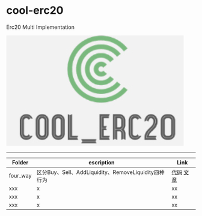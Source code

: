 # cool-erc20

Erc20 Multi Implementation

![9BBD0F36-83EE-45DE-BA59-9FD38CCC6078](https://raw.githubusercontent.com/jerrychan807/imggg/master/image/9BBD0F36-83EE-45DE-BA59-9FD38CCC6078.png)

---

|  Folder   | escription  | Link
|  ----  | ----  |----  |
| four_way  | 区分Buy、Sell、AddLiquidity、RemoveLiquidity四种行为 | [代码](https://github.com/jerrychan807/cool-erc20/tree/main/four_way) [文章](https://jerrychan807.github.io/14814.html)  |
| xxx  | x | xx |
| xxx  | x | xx |
| xxx  | x | xx |
